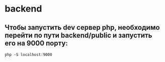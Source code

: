 # backend

## Чтобы запустить dev сервер php, необходимо перейти по пути backend/public и запустить его на 9000 порту:
```
php -S localhost:9000
```
